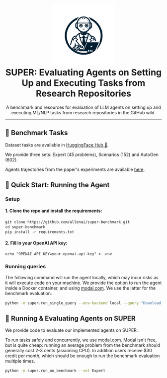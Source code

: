 
<div align="center">
    <img src="assets/mle-bench.webp" width="200"/>
    <h1 style="margin-top: 0">SUPER: Evaluating Agents on Setting Up and Executing Tasks from Research Repositories</h1>
    <p>
    A benchmark and resources for evaluation of LLM agents on setting up and executing ML/NLP tasks from research repositories in the GitHub wild. 
    </p>
    <!--[<a href="">arxiv link here</a>]-->
</div>

---

## 📝 Benchmark Tasks

Dataset tasks are available in [HuggingFace Hub 🤗](https://huggingface.co/datasets/allenai/super).

We provide three sets: Expert (45 problems), Scenarios (152) and AutoGen (602).

Agents trajectories from the paper's experiments are available [here](trajectories).

## 🚀 Quick Start: Running the Agent

### Setup

#### 1. Clone the repo and install the requirements:
```
git clone https://github.com/allenai/super-benchmark.git
cd super-benchmark
pip install -r requirements.txt
```

#### 2. Fill in your OpenAI API key:
```
echo "OPENAI_API_KEY=your-openai-api-key" > .env
```

### Running queries

The following command will run the agent locally, which may incur risks as it will execute code on your machine.
We provide the option to run the agent inside a Docker container, and using [modal.com](https://www.modal.com/). We use the latter for the benchmark evaluation.

```bash
python -m super.run_single_query --env-backend local --query "Download the OpenBookQA dataset at https://github.com/allenai/OpenBookQA and tell me how many examples are in the train, dev, and test splits of the datasets."
```

## 🤖 Running & Evaluating Agents on SUPER

We provide code to evaluate our implemented agents on SUPER.

To run tasks safely and concurrently, we use [modal.com](https://www.modal.com/). Modal isn't free, but is quite cheap: running an average problem from the benchmark should generally cost 2-3 cents (assuming CPU).
In addition users receive $30 credit per month, which should be enough to run the benchmark evaluation multiple times. 

```bash
python -m super.run_on_benchmark --set Expert 
```